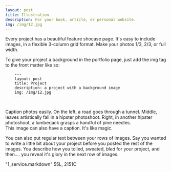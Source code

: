 ```yaml
---
layout: post
title: Illustration
description: For your book, article, or personal website.
img: /img/12.jpg
---
```


Every project has a beautiful feature shocase page. It's easy to include images, in a flexible 3-column grid format. Make your photos 1/3, 2/3, or full width.

To give your project a background in the portfolio page, just add the img tag to the front matter like so:

        ---
        layout: post
        title: Project
        description: a project with a background image
        img: /img/12.jpg
        ---


<div class="img_row">
        <img class="col one" src="{{ site.baseurl }}/img/1.jpg" alt="" title="example image"/>
        <img class="col one" src="{{ site.baseurl }}/img/2.jpg" alt="" title="example image"/>
        <img class="col one" src="{{ site.baseurl }}/img/3.jpg" alt="" title="example image"/>
</div>
<div class="col three caption">
        Caption photos easily. On the left, a road goes through a tunnel. Middle, leaves artistically fall in a hipster photoshoot. Right, in another hipster photoshoot, a lumberjack grasps a handful of pine needles.
</div>
<div class="img_row">
        <img class="col three" src="{{ site.baseurl }}/img/5.jpg" alt="" title="example image"/>
</div>
<div class="col three caption">
        This image can also have a caption. It's like magic.
</div>

You can also put regular text between your rows of images. Say you wanted to write a little bit about your project before you posted the rest of the images. You describe how you toiled, sweated, *bled* for your project, and then.... you reveal it's glory in the next row of images.

"1_service.markdown" 55L, 2151C

